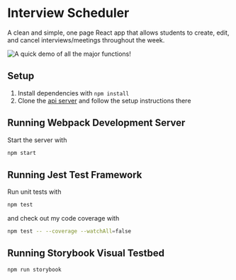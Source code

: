 # Interview Scheduler
A clean and simple, one page React app that allows students to create, edit, and cancel interviews/meetings throughout the week.

![A quick demo of all the major functions!](docs/demo.gif)
## Setup

1. Install dependencies with `npm install`
2. Clone the [api server](https://github.com/lighthouse-labs/scheduler-api) and follow the setup instructions there

## Running Webpack Development Server
Start the server with
```sh
npm start
```

## Running Jest Test Framework
Run unit tests with
```sh
npm test
```
and check out my code coverage with
```sh
npm test -- --coverage --watchAll=false
```

## Running Storybook Visual Testbed

```sh
npm run storybook
```

